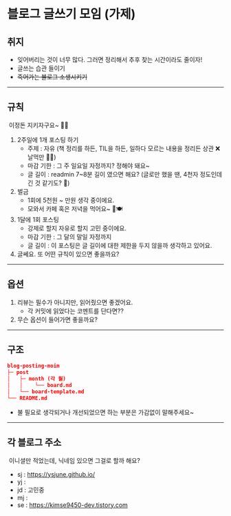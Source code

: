 # 블로그 글쓰기 모임 (가제)


## 취지

- 잊어버리는 것이 너무 많다. 그러면 정리해서 추후 찾는 시간이라도 줄이자!
- 글쓰는 습관 들이기
- ~~죽어가는 블로그 소생시키기~~

------

## 규칙

​	이정돈 지키자구요~ 🧑‍💻

1. 2주일에 1개 포스팅 하기
   - 주제 : 자유 (책 정리를 하든, TIL을 하든, 일하다 모르는 내용을 정리든 상관 ❌ 날먹만 🙅‍♂️)
   - 마감 기한 : 그 주 일요일 자정까지? 정해야 돼요~
   - 글 길이 : readmin 7~8분 길이 였으면 해요? (글로만 했을 땐, 4천자 정도인데 긴 것 같기도? 🤔)
2. 벌금
   - 1회에 5천원 ~ 만원 생각 중이에요.
   - 모와서 카페 혹은 저녁을 먹어요~ 🍗🍽
3. 1달에 1회 포스팅
   - 강제로 할지 자유로 할지 고민 중이에요.
   - 마감 기한 : 그 달의 말일 자정까지
   - 글 길이 : 이 포스팅은 글 길이에 대한 제한을 두지 않을까 생각하고 있어요.
4. 글쎄요. 또 어떤 규칙이 있으면 좋을까요?

------

## 옵션

1. 리뷰는 필수가 아니지만, 읽어줬으면 좋겠어요.
   - 각 커밋에 읽었다는 코멘트를 단다면??
2. 무슨 옵션이 들어가면 좋을까요?

------

## 구조

```json
blog-posting-moim
├─ post
│   ├─ month (각 월)
│   │    └── board.md
│   └── board-template.md
└── README.md
```

- 불 필요로 생각되거나 개선되었으면 하는 부분은 가감없이 말해주세요~

------

## 각 블로그 주소

​	이니셜만 적었는데, 닉네임 있으면 그걸로 할까 해요?

- sj : https://ysjune.github.io/
- yj :
- jd : 고민중
- mj : 
- se : https://kimse9450-dev.tistory.com
